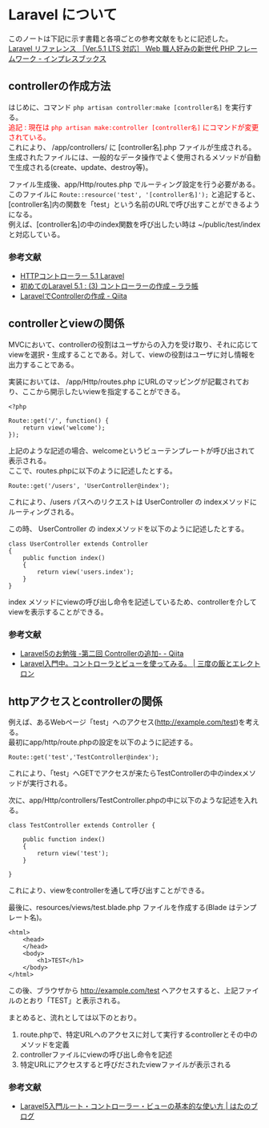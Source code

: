 # Laravel について
このノートは下記に示す書籍と各項ごとの参考文献をもとに記述した。  
[Laravel リファレンス ［Ver.5.1 LTS 対応］ Web 職人好みの新世代 PHP フレームワーク - インプレスブックス](http://book.impress.co.jp/books/1114101107)

## controllerの作成方法
はじめに、コマンド `php artisan controller:make [controller名]` を実行する。  
<span style="color:red">追記 : 現在は `php artisan make:controller [controller名]` にコマンドが変更されている。</span>  
これにより、 /app/controllers/ に [controller名].php ファイルが生成される。  
生成されたファイルには、一般的なデータ操作でよく使用されるメソッドが自動で生成される(create、update、destroy等)。  

ファイル生成後、app/Http/routes.php でルーティング設定を行う必要がある。  
このファイルに `Route::resource('test', '[controller名]');` と追記すると、[controller名]内の関数を「test」という名前のURLで呼び出すことができるようになる。  
例えば、[controller名]の中のindex関数を呼び出したい時は ~/public/test/index と対応している。

### 参考文献
* [HTTPコントローラー 5.1 Laravel](https://readouble.com/laravel/5.1/ja/controllers.html)
* [初めてのLaravel 5.1 : (3) コントローラーの作成 – ララ帳](https://laravel10.wordpress.com/2015/02/17/%E5%88%9D%E3%82%81%E3%81%A6%E3%81%AElaravel-5-2-%E3%82%B3%E3%83%B3%E3%83%88%E3%83%AD%E3%83%BC%E3%83%A9%E3%83%BC%E3%82%92%E4%BD%9C%E3%81%A3%E3%81%A6%E3%81%BF%E3%82%8B/)
* [LaravelでControllerの作成 - Qiita](http://qiita.com/f00tba11artist/items/e5a9ba9f54d88312709b)

## controllerとviewの関係
MVCにおいて、controllerの役割はユーザからの入力を受け取り、それに応じてviewを選択・生成することである。対して、viewの役割はユーザに対し情報を出力することである。  

実装においては、 /app/Http/routes.php にURLのマッピングが記載されており、ここから開示したいviewを指定することができる。

```
<?php  

Route::get('/', function() {
    return view('welcome');
});
```

上記のような記述の場合、welcomeというビューテンプレートが呼び出されて表示される。  
ここで、routes.phpに以下のように記述したとする。  

```
Route::get('/users', 'UserController@index');
```

これにより、/users パスへのリクエストは UserController の indexメソッドにルーティングされる。  

この時、 UserController の indexメソッドを以下のように記述したとする。

```
class UserController extends Controller
{
    public function index()
    {
        return view('users.index');
    }
}
```

index メソッドにviewの呼び出し命令を記述しているため、controllerを介してviewを表示することができる。

### 参考文献
* [Laravel5のお勉強 -第二回 Controllerの追加- - Qiita](http://qiita.com/yu_eguchi/items/d6ac0fa3e0014db536c3)
* [Laravel入門中。コントローラとビューを使ってみる。 | 三度の飯とエレクトロン](http://blog.katty.in/7087)

## httpアクセスとcontrollerの関係
例えば、あるWebページ「test」へのアクセス(http://example.com/test)を考える。  
最初にapp/http/route.phpの設定を以下のように記述する。

```
Route::get('test','TestController@index');
```

これにより、「test」へGETでアクセスが来たらTestControllerの中のindexメソッドが実行される。

次に、app/Http/controllers/TestController.phpの中に以下のような記述を入れる。

```
class TestController extends Controller {

	public function index()
	{
		return view('test');
	}

}
```

これにより、viewをcontrollerを通して呼び出すことができる。

最後に、resources/views/test.blade.php ファイルを作成する(Blade はテンプレート名)。

```
<html>
	<head>
	</head>
	<body>
		<h1>TEST</h1>
	</body>
</html>
```

この後、ブラウザから http://example.com/test へアクセスすると、上記ファイルのとおり「TEST」と表示される。  

まとめると、流れとしては以下のとおり。  

1. route.phpで、特定URLへのアクセスに対して実行するcontrollerとその中のメソッドを定義
2. controllerファイルにviewの呼び出し命令を記述
3. 特定URLにアクセスすると呼びだされたviewファイルが表示される

### 参考文献
* [Laravel5入門ルート・コントローラー・ビューの基本的な使い方 | はたのブログ](http://tech-swing.net/web/route-view-contorller/)
